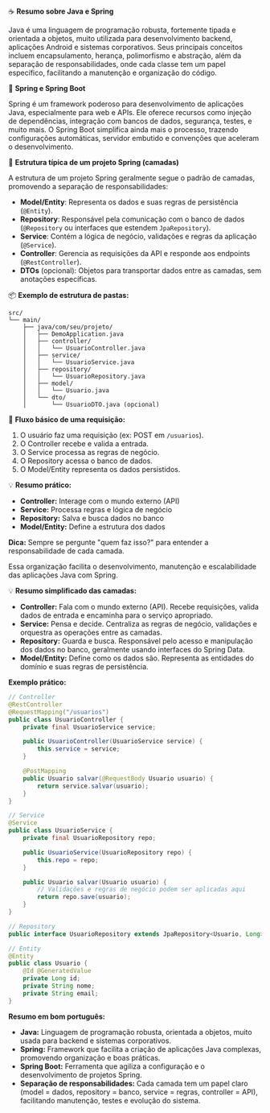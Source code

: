 ☕ **Resumo sobre Java e Spring**

Java é uma linguagem de programação robusta, fortemente tipada e orientada a objetos, muito utilizada para desenvolvimento backend, aplicações Android e sistemas corporativos. Seus principais conceitos incluem encapsulamento, herança, polimorfismo e abstração, além da separação de responsabilidades, onde cada classe tem um papel específico, facilitando a manutenção e organização do código.

🌱 **Spring e Spring Boot**

Spring é um framework poderoso para desenvolvimento de aplicações Java, especialmente para web e APIs. Ele oferece recursos como injeção de dependências, integração com bancos de dados, segurança, testes, e muito mais. O Spring Boot simplifica ainda mais o processo, trazendo configurações automáticas, servidor embutido e convenções que aceleram o desenvolvimento.

🧩 **Estrutura típica de um projeto Spring (camadas)**

A estrutura de um projeto Spring geralmente segue o padrão de camadas, promovendo a separação de responsabilidades:

- **Model/Entity**: Representa os dados e suas regras de persistência (`@Entity`).
- **Repository**: Responsável pela comunicação com o banco de dados (`@Repository` ou interfaces que estendem `JpaRepository`).
- **Service**: Contém a lógica de negócio, validações e regras da aplicação (`@Service`).
- **Controller**: Gerencia as requisições da API e responde aos endpoints (`@RestController`).
- **DTOs** (opcional): Objetos para transportar dados entre as camadas, sem anotações específicas.

📦 **Exemplo de estrutura de pastas:**

```
src/
└── main/
    ├── java/com/seu/projeto/
    │   ├── DemoApplication.java
    │   ├── controller/
    │   │   └── UsuarioController.java
    │   ├── service/
    │   │   └── UsuarioService.java
    │   ├── repository/
    │   │   └── UsuarioRepository.java
    │   ├── model/
    │   │   └── Usuario.java
    │   └── dto/
    │       └── UsuarioDTO.java (opcional)
```

🔄 **Fluxo básico de uma requisição:**

1. O usuário faz uma requisição (ex: POST em `/usuarios`).
2. O Controller recebe e valida a entrada.
3. O Service processa as regras de negócio.
4. O Repository acessa o banco de dados.
5. O Model/Entity representa os dados persistidos.

💡 **Resumo prático:**

- **Controller:** Interage com o mundo externo (API)
- **Service:** Processa regras e lógica de negócio
- **Repository:** Salva e busca dados no banco
- **Model/Entity:** Define a estrutura dos dados

**Dica:** Sempre se pergunte "quem faz isso?" para entender a responsabilidade de cada camada.

Essa organização facilita o desenvolvimento, manutenção e escalabilidade das aplicações Java com Spring.

💡 **Resumo simplificado das camadas:**

- **Controller:** Fala com o mundo externo (API). Recebe requisições, valida dados de entrada e encaminha para o serviço apropriado.
- **Service:** Pensa e decide. Centraliza as regras de negócio, validações e orquestra as operações entre as camadas.
- **Repository:** Guarda e busca. Responsável pelo acesso e manipulação dos dados no banco, geralmente usando interfaces do Spring Data.
- **Model/Entity:** Define como os dados são. Representa as entidades do domínio e suas regras de persistência.

**Exemplo prático:**

```java
// Controller
@RestController
@RequestMapping("/usuarios")
public class UsuarioController {
    private final UsuarioService service;

    public UsuarioController(UsuarioService service) {
        this.service = service;
    }

    @PostMapping
    public Usuario salvar(@RequestBody Usuario usuario) {
        return service.salvar(usuario);
    }
}

// Service
@Service
public class UsuarioService {
    private final UsuarioRepository repo;

    public UsuarioService(UsuarioRepository repo) {
        this.repo = repo;
    }

    public Usuario salvar(Usuario usuario) {
        // Validações e regras de negócio podem ser aplicadas aqui
        return repo.save(usuario);
    }
}

// Repository
public interface UsuarioRepository extends JpaRepository<Usuario, Long> { }

// Entity
@Entity
public class Usuario {
    @Id @GeneratedValue
    private Long id;
    private String nome;
    private String email;
}
```

**Resumo em bom português:**

- **Java:** Linguagem de programação robusta, orientada a objetos, muito usada para backend e sistemas corporativos.
- **Spring:** Framework que facilita a criação de aplicações Java complexas, promovendo organização e boas práticas.
- **Spring Boot:** Ferramenta que agiliza a configuração e o desenvolvimento de projetos Spring.
- **Separação de responsabilidades:** Cada camada tem um papel claro (model = dados, repository = banco, service = regras, controller = API), facilitando manutenção, testes e evolução do sistema.
